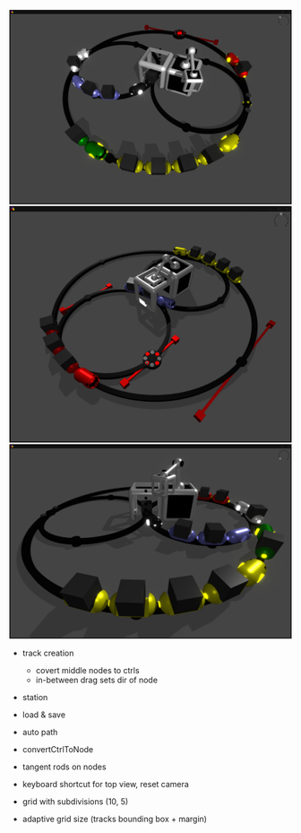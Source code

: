 
![screenshot](img/rts.png)
![screenshot](img/rts04.png)
![screenshot](img/rts06.png)

- track creation
    - covert middle nodes to ctrls
    - in-between drag sets dir of node
   
- station

- load & save
- auto path
- convertCtrlToNode
- tangent rods on nodes

- keyboard shortcut for top view, reset camera
- grid with subdivisions (10, 5)
- adaptive grid size (tracks bounding box + margin)
